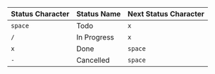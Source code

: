 <!-- placeholder to force blank line before table -->

| Status Character    | Status Name | Next Status Character |
| ------------------- | ----------- | --------------------- |
| `space` | Todo | `x` |
| `/` | In Progress | `x` |
| `x` | Done | `space` |
| `-` | Cancelled | `space` |


<!-- placeholder to force blank line after table -->
